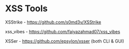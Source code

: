 # XSS Tools

XSStrike - https://github.com/s0md3v/XSStrike

xss_vibes - https://github.com/faiyazahmad07/xss_vibes

XSSer - https://github.com/epsylon/xsser (both CLI & GUI)

